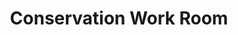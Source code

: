 ---
pid: '83'
_date: between 1934 and 2009
derivativo_link: https://derivativo-4.library.columbia.edu/iiif/2/ldpd:341283/
dlc_link: https://dlc.library.columbia.edu/catalog/cul:zpc866t1ws
format: photographs
iiif_json: https://derivativo-4.library.columbia.edu/iiif/2/ldpd:341283/info.json
name: 
native_jpg: https://derivativo-4.library.columbia.edu/iiif/2/ldpd:341283/full/!768,768/0/native.jpg
shelf_location: Box no. Box 162, Folder no. Folder 14 (Buildings & Grounds - Morningside
  - Butler Library, Interior), Historical Photograph Collection
subjects: Academic libraries; New York (N.Y.); Butler Library
summary: View of paper rolls in the Conservation department work room.
title: Conservation Work Room
permalink: /photos/83/
layout: photo-page
---